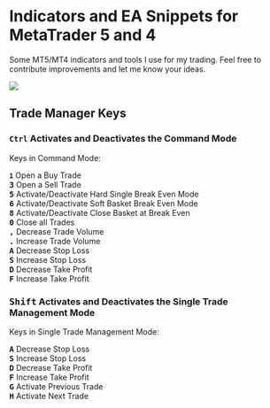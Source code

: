 # Indicators and EA Snippets for MetaTrader 5 and 4
Some MT5/MT4 indicators and tools I use for my trading. Feel free to contribute improvements and let me know your ideas.

[![](http://img.youtube.com/vi/1ea2rmEVieE/maxresdefault.jpg)](http://www.youtube.com/watch?v=1ea2rmEVieE "MetaTrader 5 Trading Tools")


## Trade Manager Keys


### <code>Ctrl</code> Activates and Deactivates the Command Mode

   Keys in Command Mode:
   
   **<code>1</code>** Open a Buy Trade<br>
   **<kbd>3</kbd>** Open a Sell Trade<br>
   **<kbd>5</kbd>** Activate/Deactivate Hard Single Break Even Mode<br>
   **<kbd>6</kbd>** Activate/Deactivate Soft Basket Break Even Mode<br>
   **<kbd>8</kbd>** Activate/Deactivate Close Basket at Break Even<br>
   **<kbd>0</kbd>** Close all Trades<br>
   **<kbd>,</kbd>** Decrease Trade Volume<br>
   **<kbd>.</kbd>** Increase Trade Volume<br>
   **<kbd>A</kbd>** Decrease Stop Loss<br>
   **<kbd>S</kbd>** Increase Stop Loss<br>
   **<kbd>D</kbd>** Decrease Take Profit<br>
   **<kbd>F</kbd>** Increase Take Profit<br>
   
   
### <kbd>Shift</kbd> Activates and Deactivates the Single Trade Management Mode

   Keys in Single Trade Management Mode:

   **<kbd>A</kbd>** Decrease Stop Loss<br>
   **<kbd>S</kbd>** Increase Stop Loss<br>
   **<kbd>D</kbd>** Decrease Take Profit<br>
   **<kbd>F</kbd>** Increase Take Profit<br>
   **<kbd>G</kbd>** Activate Previous Trade<br>
   **<kbd>H</kbd>** Activate Next Trade<br>

